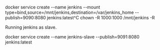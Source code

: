  docker service create --name jenkins  --mount type=bind,source=/mnt/jenkins,destination=/var/jenkins_home --publish=9090:8080 jenkins:latest^C
 chown -R 1000:1000 /mnt/jenkins -R



Running jenkins as slave. 

docker service create --name jenkins-slave --publish=9091:8080 jenkins:latest

